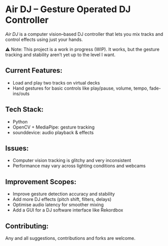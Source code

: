 # Air DJ – Gesture Operated DJ Controller

*Air DJ* is a computer vision–based DJ controller that lets you mix tracks and control effects using just your hands.

⚠️ Note: This project is a work in progress (WIP). It works, but the gesture tracking and stability aren’t yet up to the level I want.

## Current Features:
- Load and play two tracks on virtual decks
- Hand gestures for basic controls like play/pause, volume, tempo, fade-ins/outs

## Tech Stack:
- Python
- OpenCV + MediaPipe: gesture tracking
- sounddevice: audio playback & effects

## Issues:
- Computer vision tracking is glitchy and very inconsistent
- Performance may vary across lighting conditions and webcams

## Improvement Scopes:
- Improve gesture detection accuracy and stability
- Add more DJ effects (pitch shift, filters, delays)
- Optimise audio latency for smoother mixing
- Add a GUI for a DJ software interface like Rekordbox

## Contributing:
Any and all suggestions, contributions and forks are welcome.